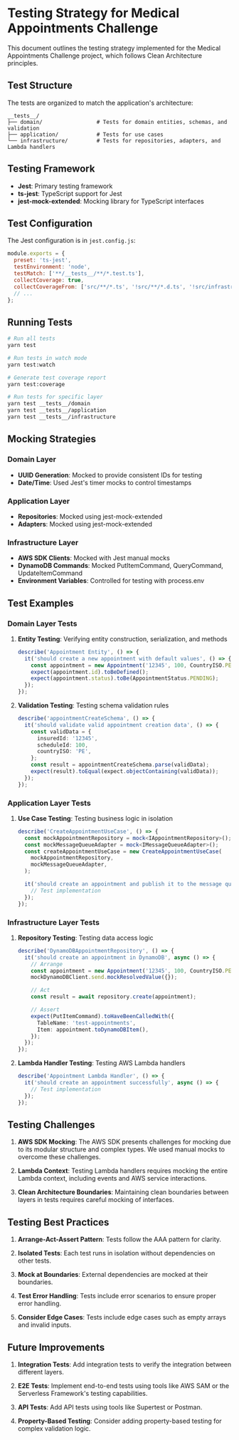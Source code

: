 # Testing Strategy for Medical Appointments Challenge

This document outlines the testing strategy implemented for the Medical Appointments Challenge project, which follows Clean Architecture principles.

## Test Structure

The tests are organized to match the application's architecture:

```
__tests__/
├── domain/                 # Tests for domain entities, schemas, and validation
├── application/            # Tests for use cases
└── infrastructure/         # Tests for repositories, adapters, and Lambda handlers
```

## Testing Framework

- **Jest**: Primary testing framework
- **ts-jest**: TypeScript support for Jest
- **jest-mock-extended**: Mocking library for TypeScript interfaces

## Test Configuration

The Jest configuration is in `jest.config.js`:

```javascript
module.exports = {
  preset: 'ts-jest',
  testEnvironment: 'node',
  testMatch: ['**/__tests__/**/*.test.ts'],
  collectCoverage: true,
  collectCoverageFrom: ['src/**/*.ts', '!src/**/*.d.ts', '!src/infrastructure/lambdas/**/*.ts'],
  // ...
};
```

## Running Tests

```bash
# Run all tests
yarn test

# Run tests in watch mode
yarn test:watch

# Generate test coverage report
yarn test:coverage

# Run tests for specific layer
yarn test __tests__/domain
yarn test __tests__/application
yarn test __tests__/infrastructure
```

## Mocking Strategies

### Domain Layer

- **UUID Generation**: Mocked to provide consistent IDs for testing
- **Date/Time**: Used Jest's timer mocks to control timestamps

### Application Layer

- **Repositories**: Mocked using jest-mock-extended
- **Adapters**: Mocked using jest-mock-extended

### Infrastructure Layer

- **AWS SDK Clients**: Mocked with Jest manual mocks
- **DynamoDB Commands**: Mocked PutItemCommand, QueryCommand, UpdateItemCommand
- **Environment Variables**: Controlled for testing with process.env

## Test Examples

### Domain Layer Tests

1. **Entity Testing**: Verifying entity construction, serialization, and methods

   ```typescript
   describe('Appointment Entity', () => {
     it('should create a new appointment with default values', () => {
       const appointment = new Appointment('12345', 100, CountryISO.PERU);
       expect(appointment.id).toBeDefined();
       expect(appointment.status).toBe(AppointmentStatus.PENDING);
     });
   });
   ```

2. **Validation Testing**: Testing schema validation rules
   ```typescript
   describe('appointmentCreateSchema', () => {
     it('should validate valid appointment creation data', () => {
       const validData = {
         insuredId: '12345',
         scheduleId: 100,
         countryISO: 'PE',
       };
       const result = appointmentCreateSchema.parse(validData);
       expect(result).toEqual(expect.objectContaining(validData));
     });
   });
   ```

### Application Layer Tests

1. **Use Case Testing**: Testing business logic in isolation

   ```typescript
   describe('CreateAppointmentUseCase', () => {
     const mockAppointmentRepository = mock<IAppointmentRepository>();
     const mockMessageQueueAdapter = mock<IMessageQueueAdapter>();
     const createAppointmentUseCase = new CreateAppointmentUseCase(
       mockAppointmentRepository,
       mockMessageQueueAdapter,
     );

     it('should create an appointment and publish it to the message queue', async () => {
       // Test implementation
     });
   });
   ```

### Infrastructure Layer Tests

1. **Repository Testing**: Testing data access logic

   ```typescript
   describe('DynamoDBAppointmentRepository', () => {
     it('should create an appointment in DynamoDB', async () => {
       // Arrange
       const appointment = new Appointment('12345', 100, CountryISO.PERU);
       mockDynamoDBClient.send.mockResolvedValue({});

       // Act
       const result = await repository.create(appointment);

       // Assert
       expect(PutItemCommand).toHaveBeenCalledWith({
         TableName: 'test-appointments',
         Item: appointment.toDynamoDBItem(),
       });
     });
   });
   ```

2. **Lambda Handler Testing**: Testing AWS Lambda handlers
   ```typescript
   describe('Appointment Lambda Handler', () => {
     it('should create an appointment successfully', async () => {
       // Test implementation
     });
   });
   ```

## Testing Challenges

1. **AWS SDK Mocking**: The AWS SDK presents challenges for mocking due to its modular structure and complex types. We used manual mocks to overcome these challenges.

2. **Lambda Context**: Testing Lambda handlers requires mocking the entire Lambda context, including events and AWS service interactions.

3. **Clean Architecture Boundaries**: Maintaining clean boundaries between layers in tests requires careful mocking of interfaces.

## Testing Best Practices

1. **Arrange-Act-Assert Pattern**: Tests follow the AAA pattern for clarity.

2. **Isolated Tests**: Each test runs in isolation without dependencies on other tests.

3. **Mock at Boundaries**: External dependencies are mocked at their boundaries.

4. **Test Error Handling**: Tests include error scenarios to ensure proper error handling.

5. **Consider Edge Cases**: Tests include edge cases such as empty arrays and invalid inputs.

## Future Improvements

1. **Integration Tests**: Add integration tests to verify the integration between different layers.

2. **E2E Tests**: Implement end-to-end tests using tools like AWS SAM or the Serverless Framework's testing capabilities.

3. **API Tests**: Add API tests using tools like Supertest or Postman.

4. **Property-Based Testing**: Consider adding property-based testing for complex validation logic.
